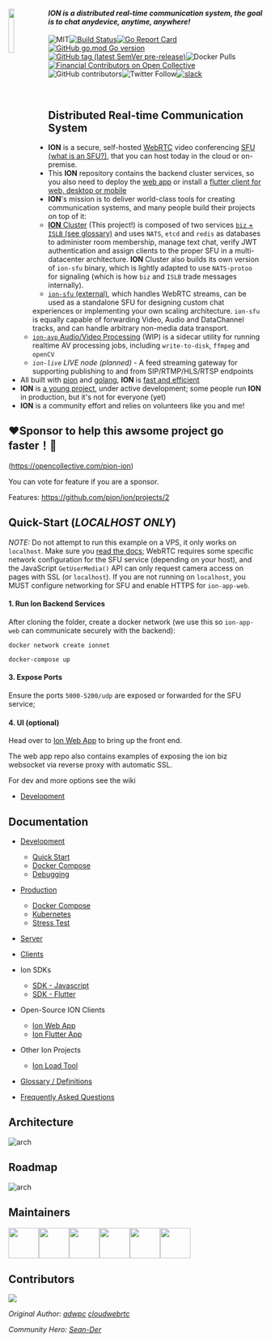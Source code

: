 
<div align=left><a href="https://github.com/pion/ion/wiki">
    <img src="https://github.com/pion/ion/raw/master/docs/imgs/ion.png" width = 15% align = "left">
</a>

#### *ION is a distributed real-time communication system, the goal is to chat anydevice, anytime, anywhere!*

![MIT](https://img.shields.io/badge/License-MIT-yellow.svg)[![Build Status](https://travis-ci.com/pion/ion.svg?branch=master)](https://travis-ci.com/pion/ion)[![Go Report Card](https://goreportcard.com/badge/github.com/pion/ion)![GitHub go.mod Go version](https://img.shields.io/github/go-mod/go-version/pion/ion)![GitHub tag (latest SemVer pre-release)](https://img.shields.io/github/v/tag/pion/ion?include_prereleases)](https://goreportcard.com/report/github.com/pion/ion)![Docker Pulls](https://img.shields.io/docker/pulls/pionwebrtc/ion-biz?style=plastic)[![Financial Contributors on Open Collective](https://opencollective.com/pion-ion/all/badge.svg?label=financial+contributors)](https://opencollective.com/pion-ion) ![GitHub contributors](https://img.shields.io/github/contributors-anon/pion/ion)![Twitter Follow](https://img.shields.io/twitter/follow/_PION?style=social)[![slack](https://img.shields.io/badge/join-us%20on%20slack-gray.svg?longCache=true&logo=slack&colorB=brightgreen)](https://pion.ly/slack)

<br />

## Distributed Real-time Communication System

+ **ION** is a secure, self-hosted [WebRTC](https://webrtc.org/) video conferencing [SFU (what is an SFU?)](https://testrtc.com/different-multiparty-video-conferencing/), that you can host today in the cloud or on-premise.
+ This **ION** repository contains the backend cluster services, so you also need to deploy the [web app](https://github.com/pion/ion-app-web) or install a [flutter client for web, desktop or mobile](https://github.com/pion/ion-app-flutter)
+ **ION**'s mission is to deliver world-class tools for creating communication systems, and many people build their projects on top of it:
  + [**ION** Cluster](https://github.com/pion/ion) (This project!) is composed of two services [`biz` + `ISLB` (see glossary)](docs/glossary.md) and uses `NATS`, `etcd` and `redis` as databases to administer room membership, manage text chat, verify JWT authentication and assign clients to the proper SFU in a multi-datacenter architecture. **ION** Cluster also builds its own version of `ion-sfu` binary, which is lightly adapted to use `NATS-protoo` for signaling (which is how `biz` and `ISLB` trade messages internally).
  + [`ion-sfu` (external)](https://github.com/pion/ion-sfu), which handles WebRTC streams, can be used as a standalone SFU for designing custom chat experiences or implementing your own scaling architecture. `ion-sfu` is equally capable of forwarding Video, Audio and DataChannel tracks, and can handle arbitrary non-media data transport.
  + [`ion-avp` Audio/Video Processing](https://github.com/pion/ion-avp) (WIP) is a sidecar utility for running realtime AV processing jobs, including `write-to-disk`, `ffmpeg` and `openCV`
  + *`ion-live` LIVE node (planned)* - A feed streaming gateway for supporting publishing to and from SIP/RTMP/HLS/RTSP endpoints
+ All built with [pion](https://pion.ly) and [golang](https://golang.org/), **ION** is [fast and efficient](docs/production/stress_test.md)
+ **ION** is [a young project](https://github.com/pion/ion/projects/2), under active development; some people run **ION** in production, but it's not for everyone (yet)
+ **ION** is a community effort and relies on volunteers like you and me!


## ❤️Sponsor to help this awsome project go faster！🚀
(https://opencollective.com/pion-ion)

You can vote for feature if you are a sponsor.

Features: https://github.com/pion/ion/projects/2

## Quick-Start (*LOCALHOST ONLY*)

*NOTE:* Do not attempt to run this example on a VPS, it only works on `localhost`. Make sure you [read the docs](docs/production); WebRTC requires some specific network configuration for the SFU service (depending on your host), and the JavaScript `GetUserMedia()` API can only request camera access on pages with SSL (or `localhost`). If you are not running on `localhost`, you MUST configure networking for SFU and enable HTTPS for `ion-app-web`.


#### 1. Run Ion Backend Services
After cloning the folder, create a docker network (we use this so `ion-app-web` can communicate securely with the backend):
```
docker network create ionnet

docker-compose up
```

#### 3. Expose Ports

Ensure the ports `5000-5200/udp` are exposed or forwarded for the SFU service; 


#### 4. UI (optional)

Head over to [Ion Web App](https://github.com/pion/ion-app-web) to bring up the front end.

The web app repo also contains examples of exposing the ion biz websocket via reverse proxy with automatic SSL.

For dev and more options see the wiki

* [Development](https://github.com/pion/ion/tree/master/docs)



## Documentation
+ [Development](docs/dev/)
    + [Quick Start](docs/dev/quick_start.md)
    + [Docker Compose](docs/dev/docker.md)
    + [Debugging](docs/dev/debugging.md)
+ [Production](docs/production/)
    + [Docker Compose](docs/production/README.md)
    + [Kubernetes](kube/README.md)
    + [Stress Test](docs/production/stress_test.md)
+ [Server](docs/server_features.md)
+ [Clients](docs/client_features.md)
+ Ion SDKs
    + [SDK - Javascript](https://github.com/pion/ion-sdk-js)
    + [SDK - Flutter](https://github.com/pion/ion-sdk-flutter)
+ Open-Source ION Clients
    + [Ion Web App](https://github.com/pion/ion-app-web)
    + [Ion Flutter App](https://github.com/pion/ion-app-flutter)
+ Other Ion Projects
    + [Ion Load Tool](https://github.com/pion/ion-load-tool)


+ [Glossary / Definitions](docs/glossary.md)
+ [Frequently Asked Questions](docs/faq.md)

## Architecture
![arch](https://github.com/pion/ion/raw/master/docs/imgs/arch.png)

## Roadmap

![arch](https://github.com/pion/ion/raw/master/docs/imgs/ion-roadmap.png)


## Maintainers

<a href="https://github.com/adwpc"><img width="60" height="60" src="https://github.com/adwpc.png?size=500"/></a><a href="https://github.com/cloudwebrtc"><img width="60" height="60" src="https://github.com/cloudwebrtc.png?size=500"/></a><a href="https://github.com/kangshaojun"><img width="60" height="60" src="https://github.com/kangshaojun.png?size=500"/></a><a href="https://github.com/tarrencev"><img width="60" height="60" src="https://github.com/tarrencev.png?size=500"/></a><a href="https://github.com/jbrady42"><img width="60" height="60" src="https://github.com/jbrady42.png?size=500"/></a><a href="https://github.com/leewardbound"><img width="60" height="60" src="https://github.com/leewardbound.png?size=500"/></a>

## Contributors

<a href="https://github.com/pion/ion/graphs/contributors"><img src="https://opencollective.com/pion-ion/contributors.svg?width=890&button=false" /></a>

*Original Author: [adwpc](https://github.com/adwpc) [cloudwebrtc](https://github.com/cloudwebrtc)*

*Community Hero: [Sean-Der](https://github.com/Sean-Der)*
